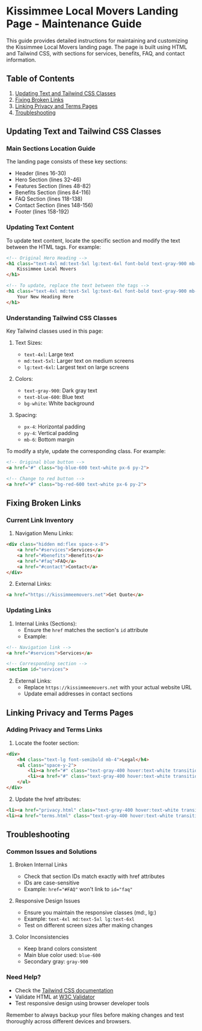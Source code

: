 # Kissimmee Local Movers Landing Page - Maintenance Guide

This guide provides detailed instructions for maintaining and customizing the Kissimmee Local Movers landing page. The page is built using HTML and Tailwind CSS, with sections for services, benefits, FAQ, and contact information.

## Table of Contents
1. [Updating Text and Tailwind CSS Classes](#updating-text-and-tailwind-css-classes)
2. [Fixing Broken Links](#fixing-broken-links)
3. [Linking Privacy and Terms Pages](#linking-privacy-and-terms-pages)
4. [Troubleshooting](#troubleshooting)

## Updating Text and Tailwind CSS Classes

### Main Sections Location Guide
The landing page consists of these key sections:
- Header (lines 16-30)
- Hero Section (lines 32-46)
- Features Section (lines 48-82)
- Benefits Section (lines 84-116)
- FAQ Section (lines 118-138)
- Contact Section (lines 148-156)
- Footer (lines 158-192)

### Updating Text Content

To update text content, locate the specific section and modify the text between the HTML tags. For example:

```html
<!-- Original Hero Heading -->
<h1 class="text-4xl md:text-5xl lg:text-6xl font-bold text-gray-900 mb-6 leading-tight">
    Kissimmee Local Movers
</h1>

<!-- To update, replace the text between the tags -->
<h1 class="text-4xl md:text-5xl lg:text-6xl font-bold text-gray-900 mb-6 leading-tight">
    Your New Heading Here
</h1>
```

### Understanding Tailwind CSS Classes

Key Tailwind classes used in this page:

1. Text Sizes:
   - `text-4xl`: Large text
   - `md:text-5xl`: Larger text on medium screens
   - `lg:text-6xl`: Largest text on large screens

2. Colors:
   - `text-gray-900`: Dark gray text
   - `text-blue-600`: Blue text
   - `bg-white`: White background

3. Spacing:
   - `px-4`: Horizontal padding
   - `py-4`: Vertical padding
   - `mb-6`: Bottom margin

To modify a style, update the corresponding class. For example:

```html
<!-- Original blue button -->
<a href="#" class="bg-blue-600 text-white px-6 py-2">

<!-- Change to red button -->
<a href="#" class="bg-red-600 text-white px-6 py-2">
```

## Fixing Broken Links

### Current Link Inventory
1. Navigation Menu Links:
```html
<div class="hidden md:flex space-x-8">
    <a href="#services">Services</a>
    <a href="#benefits">Benefits</a>
    <a href="#faq">FAQ</a>
    <a href="#contact">Contact</a>
</div>
```

2. External Links:
```html
<a href="https://kissimmeemovers.net">Get Quote</a>
```

### Updating Links

1. Internal Links (Sections):
   - Ensure the `href` matches the section's `id` attribute
   - Example:
```html
<!-- Navigation link -->
<a href="#services">Services</a>

<!-- Corresponding section -->
<section id="services">
```

2. External Links:
   - Replace `https://kissimmeemovers.net` with your actual website URL
   - Update email addresses in contact sections

## Linking Privacy and Terms Pages

### Adding Privacy and Terms Links

1. Locate the footer section:
```html
<div>
    <h4 class="text-lg font-semibold mb-4">Legal</h4>
    <ul class="space-y-2">
        <li><a href="#" class="text-gray-400 hover:text-white transition-colors duration-300">Privacy Policy</a></li>
        <li><a href="#" class="text-gray-400 hover:text-white transition-colors duration-300">Terms of Service</a></li>
    </ul>
</div>
```

2. Update the href attributes:
```html
<li><a href="privacy.html" class="text-gray-400 hover:text-white transition-colors duration-300">Privacy Policy</a></li>
<li><a href="terms.html" class="text-gray-400 hover:text-white transition-colors duration-300">Terms of Service</a></li>
```

## Troubleshooting

### Common Issues and Solutions

1. Broken Internal Links
   - Check that section IDs match exactly with href attributes
   - IDs are case-sensitive
   - Example: `href="#FAQ"` won't link to `id="faq"`

2. Responsive Design Issues
   - Ensure you maintain the responsive classes (md:, lg:)
   - Example: `text-4xl md:text-5xl lg:text-6xl`
   - Test on different screen sizes after making changes

3. Color Inconsistencies
   - Keep brand colors consistent
   - Main blue color used: `blue-600`
   - Secondary gray: `gray-900`

### Need Help?
- Check the [Tailwind CSS documentation](https://tailwindcss.com/docs)
- Validate HTML at [W3C Validator](https://validator.w3.org/)
- Test responsive design using browser developer tools

Remember to always backup your files before making changes and test thoroughly across different devices and browsers.